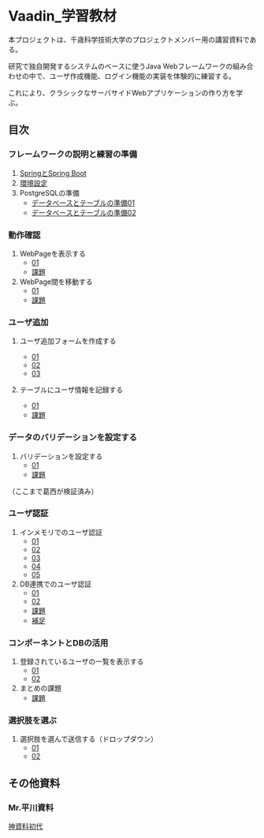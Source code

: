 # Vaadin_学習教材

本プロジェクトは、千歳科学技術大学のプロジェクトメンバー用の講習資料である。

研究で独自開発するシステムのベースに使うJava Webフレームワークの組み合わせの中で、ユーザ作成機能、ログイン機能の実装を体験的に練習する。

これにより、クラシックなサーバサイドWebアプリケーションの作り方を学ぶ。


## 目次

### フレームワークの説明と練習の準備

1. [SpringとSpring Boot](/説明と準備/Spring.md)
2. [環境設定](/説明と準備/環境設定.md)
3. PostgreSQLの準備
   - [データベースとテーブルの準備01](./説明と準備/データベース01.md)
   - [データベースとテーブルの準備02](./説明と準備/データベース02.md)

### 動作確認
1. WebPageを表示する
   - [01](/動作確認/01.md)
   - [課題](/動作確認/課題01.md)
2. WebPage間を移動する
   - [01](/動作確認/02.md)
   - [課題](/動作確認/課題02.md)

### ユーザ追加
1. ユーザ追加フォームを作成する
   - [01](/ユーザ追加/01.md)
   - [02](./ユーザ追加/02.md)
   - [03](./ユーザ追加/03.md)

3. テーブルにユーザ情報を記録する
   - [01](/ユーザ追加/04.md)
   - [課題](./ユーザ追加/課題.md)

### データのバリデーションを設定する
1. バリデーションを設定する
   - [01](/ユーザー認証/データのバリデーションを設定する/01.md)
   - [課題](/ユーザー認証/データのバリデーションを設定する/課題.md)

（ここまで葛西が検証済み）
### ユーザ認証
1. インメモリでのユーザ認証
   - [01](./ユーザー認証/01.md)
   - [02](./ユーザー認証/02.md)
   - [03](./ユーザー認証/03.md)
   - [04](./ユーザー認証/04.md)
   - [05](./ユーザー認証/05.md)
2. DB連携でのユーザ認証
   - [01](./ユーザー認証/06.md)
   - [02](./ユーザー認証/07.md)
   - [課題](./ユーザー認証/課題.md)
   - [補足](./ユーザー認証/補足.md)

### コンポーネントとDBの活用

1. 登録されているユーザの一覧を表示する
   - [01](/コンポDB/01.md)
   - [02](/コンポDB/02.md)
2. まとめの課題
   - [課題](/コンポDB/課題.md)

### 選択肢を選ぶ

1. 選択肢を選んで送信する（ドロップダウン）
   - [01](/選択肢/01.md)
   - [02](/選択肢/02.md)


## その他資料
### Mr.平川資料
  [神資料初代](./Vaadin資料.md)
